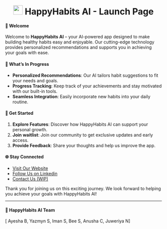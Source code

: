 <h1 align="center"><img src="https://happyhabitsai.netlify.app/assets/lgo-CJrcnK45.png" width="30px" borderRadius="10px"/> HappyHabits AI - Launch Page</h3>

#### 👋 Welcome

Welcome to <b>HappyHabits AI</b> – your AI-powered app designed to make building healthy habits easy and enjoyable. Our cutting-edge technology provides personalized recommendations and supports you in achieving your goals with ease.

#### 🎉 What’s In Progress

- **Personalized Recommendations**: Our AI tailors habit suggestions to fit your needs and goals.
- **Progress Tracking**: Keep track of your achievements and stay motivated with our built-in tools.
- **Seamless Integration**: Easily incorporate new habits into your daily routine.

#### 🚀 Get Started

1. **Explore Features**: Discover how HappyHabits AI can support your personal growth.
2. **Join waitlist**: Join our community to get exclusive updates and early access.
3. **Provide Feedback**: Share your thoughts and help us improve the app.

#### 🌐 Stay Connected

- [Visit Our Website](https://happyhabitsai.netlify.app/)
- [Follow Us on Linkedin](https://www.linkedin.com/company/happy-habits-ai/about/)
- [Contact Us (WIP)](#)

Thank you for joining us on this exciting journey. We look forward to helping you achieve your goals with HappyHabits AI!

---

#### 🍃 HappyHabits AI Team

[ Ayesha B, Yazmyn S, Iman S, Bee S, Anusha C, Juweriya N]
